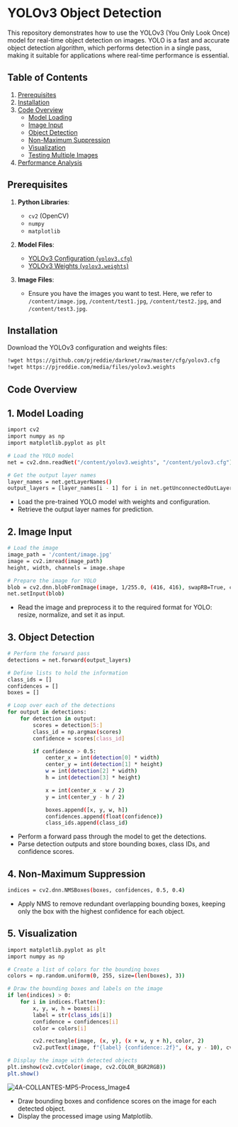 # YOLOv3 Object Detection

This repository demonstrates how to use the YOLOv3 (You Only Look Once) model for real-time object detection on images. YOLO is a fast and accurate object detection algorithm, which performs detection in a single pass, making it suitable for applications where real-time performance is essential.

## Table of Contents
1. [Prerequisites](#prerequisites)
2. [Installation](#installation)
3. [Code Overview](#code-overview)
   - [Model Loading](#1-model-loading)
   - [Image Input](#2-image-input)
   - [Object Detection](#3-object-detection)
   - [Non-Maximum Suppression](#4-non-maximum-suppression)
   - [Visualization](#5-visualization)
   - [Testing Multiple Images](#6-testing-multiple-images)
4. [Performance Analysis](#performance-analysis)

## Prerequisites

1. **Python Libraries**:
   - `cv2` (OpenCV)
   - `numpy`
   - `matplotlib`

2. **Model Files**:
   - [YOLOv3 Configuration (`yolov3.cfg`)](https://github.com/pjreddie/darknet/raw/master/cfg/yolov3.cfg)
   - [YOLOv3 Weights (`yolov3.weights`)](https://pjreddie.com/media/files/yolov3.weights)

3. **Image Files**:
   - Ensure you have the images you want to test. Here, we refer to `/content/image.jpg`, `/content/test1.jpg`, `/content/test2.jpg`, and `/content/test3.jpg`.

## Installation

Download the YOLOv3 configuration and weights files:

```bash
!wget https://github.com/pjreddie/darknet/raw/master/cfg/yolov3.cfg
!wget https://pjreddie.com/media/files/yolov3.weights
```
## Code Overview
   ## 1. Model Loading
   ```bash
   import cv2
   import numpy as np
   import matplotlib.pyplot as plt
   
   # Load the YOLO model
   net = cv2.dnn.readNet("/content/yolov3.weights", "/content/yolov3.cfg")
   
   # Get the output layer names
   layer_names = net.getLayerNames()
   output_layers = [layer_names[i - 1] for i in net.getUnconnectedOutLayers()]
   ```
   - Load the pre-trained YOLO model with weights and configuration.
   - Retrieve the output layer names for prediction.
     
   ## 2. Image Input
   ```bash
   # Load the image
   image_path = '/content/image.jpg'
   image = cv2.imread(image_path)
   height, width, channels = image.shape
   
   # Prepare the image for YOLO
   blob = cv2.dnn.blobFromImage(image, 1/255.0, (416, 416), swapRB=True, crop=False)
   net.setInput(blob)
   ```
   - Read the image and preprocess it to the required format for YOLO: resize, normalize, and set it as input.
   
   ## 3. Object Detection
   ```bash
   # Perform the forward pass
   detections = net.forward(output_layers)
   
   # Define lists to hold the information
   class_ids = []
   confidences = []
   boxes = []
   
   # Loop over each of the detections
   for output in detections:
       for detection in output:
           scores = detection[5:]
           class_id = np.argmax(scores)
           confidence = scores[class_id]
   
           if confidence > 0.5:
               center_x = int(detection[0] * width)
               center_y = int(detection[1] * height)
               w = int(detection[2] * width)
               h = int(detection[3] * height)
   
               x = int(center_x - w / 2)
               y = int(center_y - h / 2)
   
               boxes.append([x, y, w, h])
               confidences.append(float(confidence))
               class_ids.append(class_id)
   ```
   - Perform a forward pass through the model to get the detections.
   - Parse detection outputs and store bounding boxes, class IDs, and confidence scores.

   ## 4. Non-Maximum Suppression
   ```bash
   indices = cv2.dnn.NMSBoxes(boxes, confidences, 0.5, 0.4)
   ```
   - Apply NMS to remove redundant overlapping bounding boxes, keeping only the box with the highest confidence for each object.

   ## 5. Visualization
   ```bash
   import matplotlib.pyplot as plt
   import numpy as np
   
   # Create a list of colors for the bounding boxes
   colors = np.random.uniform(0, 255, size=(len(boxes), 3))
   
   # Draw the bounding boxes and labels on the image
   if len(indices) > 0:
       for i in indices.flatten():
           x, y, w, h = boxes[i]
           label = str(class_ids[i])
           confidence = confidences[i]
           color = colors[i]
   
           cv2.rectangle(image, (x, y), (x + w, y + h), color, 2)
           cv2.putText(image, f"{label} {confidence:.2f}", (x, y - 10), cv2.FONT_HERSHEY_SIMPLEX, 1, color, 2)
   
   # Display the image with detected objects
   plt.imshow(cv2.cvtColor(image, cv2.COLOR_BGR2RGB))
   plt.show()
   ```
   ![4A-COLLANTES-MP5-Process_Image4](https://github.com/user-attachments/assets/0d804ab7-ed41-45a4-9e28-b7260f230807)
   
   - Draw bounding boxes and confidence scores on the image for each detected object.
   - Display the processed image using Matplotlib.
